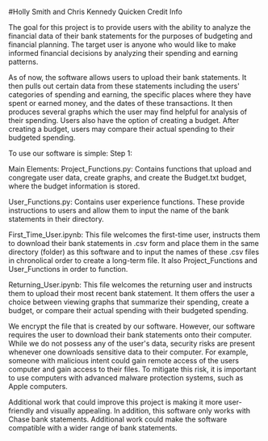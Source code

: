 #Holly Smith and Chris Kennedy Quicken Credit Info

The goal for this project is to provide users with the ability to analyze the financial data of their bank statements for the purposes of budgeting and financial planning. The target user is anyone who would like to make informed financial decisions by analyzing their spending and earning patterns. 

As of now, the software allows users to upload their bank statements. It then pulls out certain data from these statements including the users' categories of spending and earning, the specific places where they have spent or earned money, and the dates of these transactions. It then produces several graphs which the user may find helpful for analysis of their spending. Users also have the option of creating a budget. After creating a budget, users may compare their actual spending to their budgeted spending.

To use our software is simple:
  Step 1: 
  
Main Elements: 
  Project_Functions.py: Contains functions that upload and congregate user data, create graphs, and create the Budget.txt budget, where the budget information is stored.
  
  User_Functions.py: Contains user experience functions. These provide instructions to users and allow them to input the name of the bank statements in their directory. 
  
  First_Time_User.ipynb: This file welcomes the first-time user, instructs them to download their bank statements in .csv form and place them in the same directory (folder) as this software and to input the names of these .csv files in chronolical order to create a long-term file. It also Project_Functions and User_Functions in order to function. 

  Returning_User.ipynb: This file welcomes the returning user and instructs them to upload their most recent bank statement. It them offers the user a choice between viewing graphs that summarize their spending, create a budget, or compare their actual spending with their budgeted spending. 




We encrypt the file that is created by our software. However, our software requires the user to download their bank statements onto their computer. While we do not possess any of the user's data, security risks are present whenever one downloads sensitive data to their computer. For example, someone with malicious intent could gain remote access of the users computer and gain access to their files. To mitigate this risk, it is important to use computers with advanced malware protection systems, such as Apple computers.

Additional work that could improve this project is making it more user-friendly and visually appealing. In addition, this software only works with Chase bank statements. Additional work could make the software compatible with a wider range of bank statements. 


